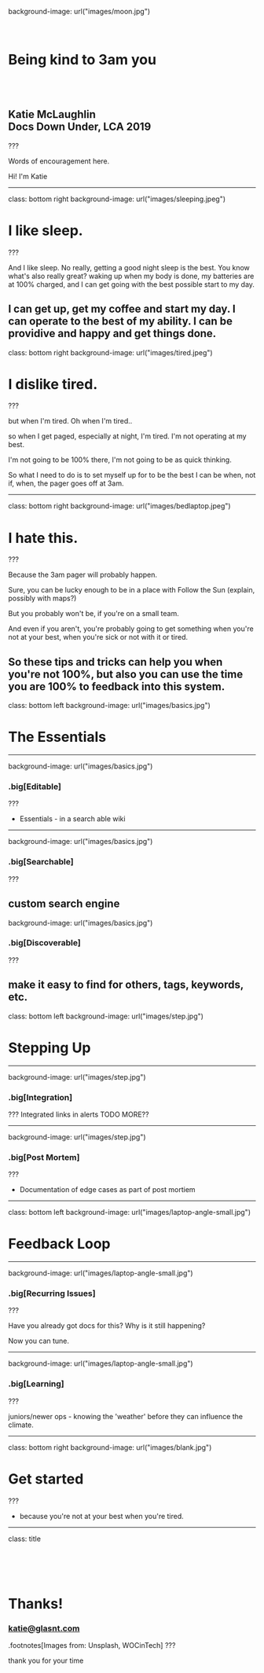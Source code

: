 background-image: url("images/moon.jpg")
# <br>Being kind to 3am you
<br><br>
## Katie McLaughlin<br>Docs Down Under, LCA 2019

???

Words of encouragement here.

Hi! I'm Katie

---
class: bottom right
background-image: url("images/sleeping.jpeg")
# I like sleep.
???

And I like sleep. No really, getting a good night sleep is the best.
You know what's also really great?
waking up when my body is done, my batteries are at 100% charged, and I can get going with the best possible start to my day.

I can get up, get my coffee and start my day. I can operate to the best of my ability. I can be providive and happy and get things done.
---
class: bottom right
background-image: url("images/tired.jpeg")
# I dislike tired.

???

but when I'm tired. Oh when I'm tired..

so when I get paged, especially at night, I'm tired. I'm not operating at my best.

I'm not going to be 100% there, I'm not going to be as quick thinking.

So what I need to do is to set myself up for to be the best I can be when, not if, when, the pager goes off at 3am.


---
class: bottom right
background-image: url("images/bedlaptop.jpeg")
# I hate this.

???

Because the 3am pager will probably happen.

Sure, you can be lucky enough to be in a place with Follow the Sun (explain, possibly with maps?)

But you probably won't be, if you're on a small team.

And even if you aren't, you're probably going to get something when you're not at your best, when you're sick or not with it or tired.

So these tips and tricks can help you when you're not 100%, but also you can use the time you are 100% to feedback into this system.
---
class: bottom left
background-image: url("images/basics.jpg")
# The Essentials
---
background-image: url("images/basics.jpg")
### .big[Editable]

???
* Essentials - in a search able wiki
---
background-image: url("images/basics.jpg")
### .big[Searchable]
???

custom search engine
---
background-image: url("images/basics.jpg")
### .big[Discoverable]

???

make it easy to find for others, tags, keywords, etc.
---
class: bottom left
background-image: url("images/step.jpg")
# Stepping Up

---

background-image: url("images/step.jpg")

### .big[Integration]

???
Integrated links in alerts
TODO MORE??

---
background-image: url("images/step.jpg")

### .big[Post Mortem]

???
* Documentation of edge cases as part of post mortiem
---
class: bottom left
background-image: url("images/laptop-angle-small.jpg")
# Feedback Loop

---
background-image: url("images/laptop-angle-small.jpg")
### .big[Recurring Issues]

???

Have you already got docs for this? Why is it still happening?

Now you can tune.

---

background-image: url("images/laptop-angle-small.jpg")

### .big[Learning]

???

juniors/newer ops - knowing the 'weather' before they can influence the climate.

---
class: bottom right
background-image: url("images/blank.jpg")
# Get started

???
* because you're not at your best when you're tired.
---
class: title
# <br><br>Thanks!
### katie@glasnt.com

.footnotes[Images from: Unsplash, WOCinTech]
???

thank you for your time